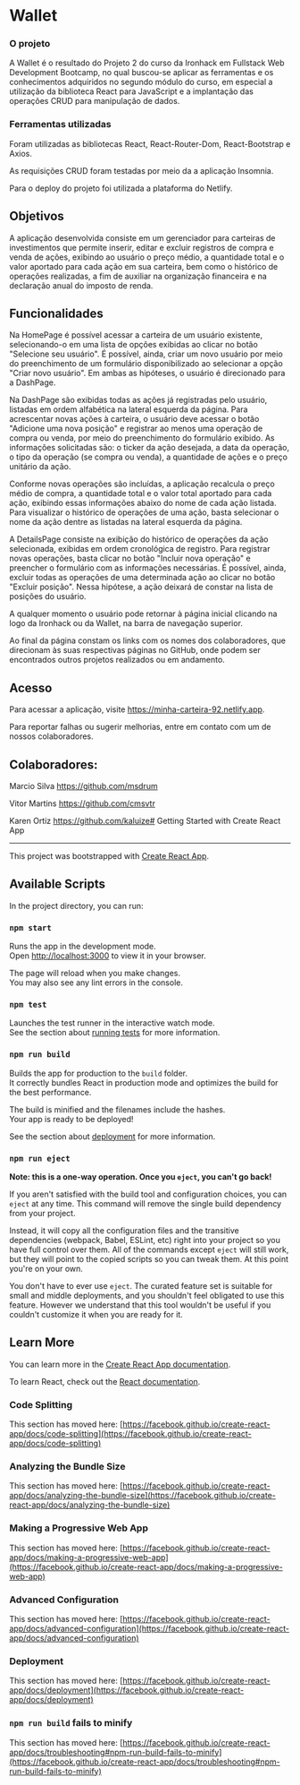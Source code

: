 # Wallet

### O projeto

A Wallet é o resultado do Projeto 2 do curso da Ironhack em Fullstack Web Development Bootcamp, no qual buscou-se aplicar as ferramentas e os conhecimentos adquiridos no segundo módulo do curso, em especial a utilização da biblioteca React para JavaScript e a implantação das operações CRUD para manipulação de dados.


### Ferramentas utilizadas

Foram utilizadas as bibliotecas React, React-Router-Dom, React-Bootstrap e Axios.

As requisições CRUD foram testadas por meio da a aplicação Insomnia.

Para o deploy do projeto foi utilizada a plataforma do Netlify.


## Objetivos

A aplicação desenvolvida consiste em um gerenciador para carteiras de investimentos que permite inserir, editar e excluir registros de compra e venda de ações, exibindo ao usuário o preço médio, a quantidade total e o valor aportado para cada ação em sua carteira, bem como o histórico de operações realizadas, a fim de auxiliar na organização financeira e na declaração anual do imposto de renda.


## Funcionalidades

Na HomePage é possível acessar a carteira de um usuário existente, selecionando-o em uma lista de opções exibidas ao clicar no botão "Selecione seu usuário". É possível, ainda, criar um novo usuário por meio do preenchimento de um formulário disponibilizado ao selecionar a opção "Criar novo usuário". Em ambas as hipóteses, o usuário é direcionado para a DashPage.

Na DashPage são exibidas todas as ações já registradas pelo usuário, listadas em ordem alfabética na lateral esquerda da página. Para acrescentar novas ações à carteira, o usuário deve acessar o botão "Adicione uma nova posição" e registrar ao menos uma operação de compra ou venda, por meio do preenchimento do formulário exibido. As informações solicitadas são: o ticker da ação desejada, a data da operação, o tipo da operação (se compra ou venda), a quantidade de ações e o preço unitário da ação. 

Conforme novas operações são incluídas, a aplicação recalcula o preço médio de compra, a quantidade total e o valor total aportado para cada ação, exibindo essas informações abaixo do nome de cada ação listada. Para visualizar o histórico de operações de uma ação, basta selecionar o nome da ação dentre as listadas na lateral esquerda da página.

A DetailsPage consiste na exibição do histórico de operações da ação selecionada, exibidas em ordem cronológica de registro. Para registrar novas operações, basta clicar no botão "Incluir nova operação" e preencher o formulário com as informações necessárias. É possível, ainda, excluir todas as operações de uma determinada ação ao clicar no botão "Excluir posição". Nessa hipótese, a ação deixará de constar na lista de posições do usuário.

A qualquer momento o usuário pode retornar à página inicial clicando na logo da Ironhack ou da Wallet, na barra de navegação superior.

Ao final da página constam os links com os nomes dos colaboradores, que direcionam às suas respectivas páginas no GitHub, onde podem ser encontrados outros projetos realizados ou em andamento. 


## Acesso

Para acessar a aplicação, visite https://minha-carteira-92.netlify.app.

Para reportar falhas ou sugerir melhorias, entre em contato com um de nossos colaboradores.


## Colaboradores:

Marcio Silva
https://github.com/msdrum

Vitor Martins
https://github.com/cmsvtr

Karen Ortiz
https://github.com/kaluize# Getting Started with Create React App


---


This project was bootstrapped with [Create React App](https://github.com/facebook/create-react-app).

## Available Scripts

In the project directory, you can run:

### `npm start`

Runs the app in the development mode.\
Open [http://localhost:3000](http://localhost:3000) to view it in your browser.

The page will reload when you make changes.\
You may also see any lint errors in the console.

### `npm test`

Launches the test runner in the interactive watch mode.\
See the section about [running tests](https://facebook.github.io/create-react-app/docs/running-tests) for more information.

### `npm run build`

Builds the app for production to the `build` folder.\
It correctly bundles React in production mode and optimizes the build for the best performance.

The build is minified and the filenames include the hashes.\
Your app is ready to be deployed!

See the section about [deployment](https://facebook.github.io/create-react-app/docs/deployment) for more information.

### `npm run eject`

**Note: this is a one-way operation. Once you `eject`, you can't go back!**

If you aren't satisfied with the build tool and configuration choices, you can `eject` at any time. This command will remove the single build dependency from your project.

Instead, it will copy all the configuration files and the transitive dependencies (webpack, Babel, ESLint, etc) right into your project so you have full control over them. All of the commands except `eject` will still work, but they will point to the copied scripts so you can tweak them. At this point you're on your own.

You don't have to ever use `eject`. The curated feature set is suitable for small and middle deployments, and you shouldn't feel obligated to use this feature. However we understand that this tool wouldn't be useful if you couldn't customize it when you are ready for it.

## Learn More

You can learn more in the [Create React App documentation](https://facebook.github.io/create-react-app/docs/getting-started).

To learn React, check out the [React documentation](https://reactjs.org/).

### Code Splitting

This section has moved here: [https://facebook.github.io/create-react-app/docs/code-splitting](https://facebook.github.io/create-react-app/docs/code-splitting)

### Analyzing the Bundle Size

This section has moved here: [https://facebook.github.io/create-react-app/docs/analyzing-the-bundle-size](https://facebook.github.io/create-react-app/docs/analyzing-the-bundle-size)

### Making a Progressive Web App

This section has moved here: [https://facebook.github.io/create-react-app/docs/making-a-progressive-web-app](https://facebook.github.io/create-react-app/docs/making-a-progressive-web-app)

### Advanced Configuration

This section has moved here: [https://facebook.github.io/create-react-app/docs/advanced-configuration](https://facebook.github.io/create-react-app/docs/advanced-configuration)

### Deployment

This section has moved here: [https://facebook.github.io/create-react-app/docs/deployment](https://facebook.github.io/create-react-app/docs/deployment)

### `npm run build` fails to minify

This section has moved here: [https://facebook.github.io/create-react-app/docs/troubleshooting#npm-run-build-fails-to-minify](https://facebook.github.io/create-react-app/docs/troubleshooting#npm-run-build-fails-to-minify)
